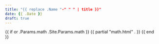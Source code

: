 ```yaml
---
title: "{{ replace .Name "-" " " | title }}"
date: {{ .Date }}
draft: true
---
```


{{ if or .Params.math .Site.Params.math }}
{{ partial "math.html" . }}
{{ end }}

